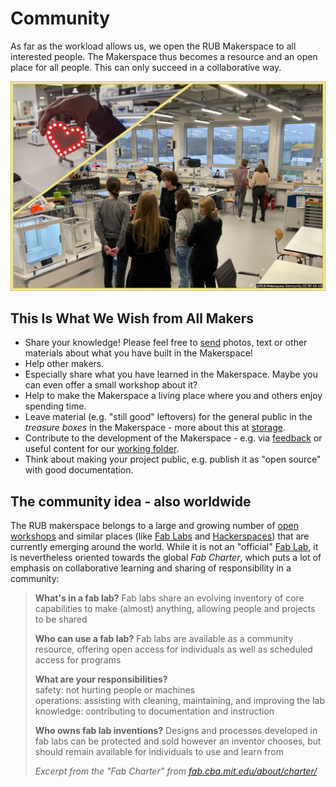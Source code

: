 # Community

As far as the workload allows us, we open the RUB Makerspace to all interested people. The Makerspace thus becomes a resource and an open place for all people. This can only succeed in a collaborative way. 

![ In a small section on the upper left, a hand holds a heart in the air. The edges of the heart are covered with red glowing LEDs. In the foreground of the picture, Tim is showing the 3D printers to a group of interested people. In the background, Isabel explains the laser cutter to other interested people](medien/RUB-Makerspace_Community_CC-BY-SA-40.jpg)

## This Is What We Wish from All Makers

- Share your knowledge! Please feel free to [send](kontakt.en.md) photos, text or other materials about what you have built in the Makerspace! 
- Help other makers.
- Especially share what you have learned in the Makerspace. Maybe you can even offer a small workshop about it?
- Help to make the Makerspace a living place where you and others enjoy spending time.
- Leave material (e.g. "still good" leftovers) for the general public in the *treasure boxes* in the Makerspace - more about this at [storage](lager.en.md).
- Contribute to the development of the Makerspace - e.g. via [feedback](feedback.en.md) or useful content for our [working folder](status.en.md#arbeitsordner).
- Think about making your project public, e.g. publish it as "open source" with good documentation.

## The community idea - also worldwide

The RUB makerspace belongs to a large and growing number of [open workshops](https://www.offene-werkstaetten.org/) and similar places (like [Fab Labs](https://en.wikipedia.org/wiki/Fab_lab) and [Hackerspaces](https://en.wikipedia.org/wiki/Hackerspace)) that are currently emerging around the world. While it is not an "official" [Fab Lab](https://www.fablabs.io/), it is nevertheless oriented towards the global *Fab Charter*, which puts a lot of emphasis on collaborative learning and sharing of responsibility in a community: 

> **What's in a fab lab?** Fab labs share an evolving inventory of core capabilities to make (almost) anything, allowing people and projects to be shared
>
> **Who can use a fab lab?** Fab labs are available as a community resource, offering open access for individuals as well as scheduled access for programs
>
> **What are your responsibilities?**  
> safety: not hurting people or machines  
> operations: assisting with cleaning, maintaining, and improving the lab  
> knowledge: contributing to documentation and instruction  
>
> **Who owns fab lab inventions?** Designs and processes developed in fab labs can be protected and sold however an inventor chooses, but should remain available for individuals to use and learn from
>
>*Excerpt from the "Fab Charter" from [fab.cba.mit.edu/about/charter/](https://fab.cba.mit.edu/about/charter/)*

